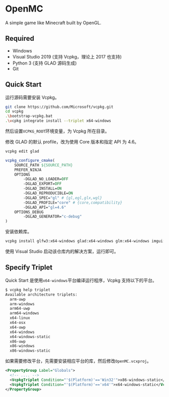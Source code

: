 # OpenMC

A simple game like Minecraft built by OpenGL.

## Required

- Windows
- Visual Studio 2019 (支持 Vcpkg，理论上 2017 也支持)
- Python 3 (支持 GLAD 源码生成)
- Git

## Quick Start

运行源码需要安装 Vcpkg。

```bash
git clone https://github.com/Microsoft/vcpkg.git
cd vcpkg
.\bootstrap-vcpkg.bat
.\vcpkg integrate install --triplet x64-windows
```

然后设置`VCPKG_ROOT`环境变量，为 Vcpkg 所在目录。

修改 GLAD 的默认 profile，改为使用 Core 版本和指定 API 为 4.6。

```bash
vcpkg edit glad
```

```cmake
vcpkg_configure_cmake(
    SOURCE_PATH ${SOURCE_PATH}
    PREFER_NINJA
    OPTIONS
        -DGLAD_NO_LOADER=OFF
        -DGLAD_EXPORT=OFF
        -DGLAD_INSTALL=ON
        -DGLAD_REPRODUCIBLE=ON
        -DGLAD_SPEC="gl" # {gl,egl,glx,wgl}
        -DGLAD_PROFILE="core" # {core,compatibility}
        -DGLAD_API="gl=4.6"
    OPTIONS_DEBUG
        -DGLAD_GENERATOR="c-debug"
)
```

安装依赖库。

```bash
vcpkg install glfw3:x64-windows glad:x64-windows glm:x64-windows imgui:x64-windows assimp:x64-windows stb:x64-windows freetype:x64-windows
```

使用 Visual Studio 启动该仓库内的解决方案，运行即可。

## Specify Triplet

Quick Start 是使用`x64-windows`平台编译运行程序，Vcpkg 支持以下的平台。

```bash
$ vcpkg help triplet
Available architecture triplets:
  arm-uwp
  arm-windows
  arm64-uwp
  arm64-windows
  x64-linux
  x64-osx
  x64-uwp
  x64-windows
  x64-windows-static
  x86-uwp
  x86-windows
  x86-windows-static
```

如果需要修改平台，先需要安装相应平台的库，然后修改`OpenMC.vcxproj`。

```xml
<PropertyGroup Label="Globals">
  <!-- .... -->
  <VcpkgTriplet Condition="'$(Platform)'=='Win32'">x86-windows-static</VcpkgTriplet>
  <VcpkgTriplet Condition="'$(Platform)'=='x64'">x64-windows-static</VcpkgTriplet>
</PropertyGroup>
```
